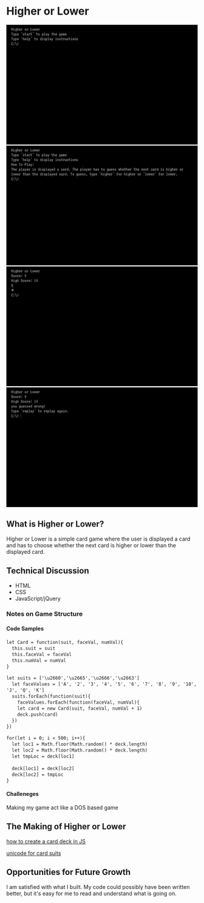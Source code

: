 # Higher or Lower

![start screen](startscreen.png)
![help screen](helptextdisplayed.png)
![game screen](gamescreen.png)
![end game screen](endgamescreen.png)

## What is Higher or Lower?

Higher or Lower is a simple card game where the user is displayed a card and has to choose whether the next card is higher or lower than the displayed card.

## Technical Discussion

* HTML
* CSS
* JavaScript/jQuery

### Notes on Game Structure

#### Code Samples
```
let Card = function(suit, faceVal, numVal){
  this.suit = suit
  this.faceVal = faceVal
  this.numVal = numVal
}
```
```
let suits = ['\u2660','\u2665','\u2666','\u2663']
  let faceValues = ['A', '2', '3', '4', '5', '6', '7', '8', '9', '10', 'J', 'Q', 'K']
  suits.forEach(function(suit){
    faceValues.forEach(function(faceVal, numVal){
    let card = new Card(suit, faceVal, numVal + 1)
    deck.push(card)
  })
})
```
```
for(let i = 0; i < 500; i++){
  let loc1 = Math.floor(Math.random() * deck.length)
  let loc2 = Math.floor(Math.random() * deck.length)
  let tmpLoc = deck[loc1]

  deck[loc1] = deck[loc2]
  deck[loc2] = tmpLoc
}
```
#### Challeneges
Making my game act like a DOS based game

## The Making of Higher or Lower
[how to create a card deck in JS](http://www.thatsoftwaredude.com/content/6196/coding-a-card-deck-in-javascript)

[unicode for card suits](https://en.wikipedia.org/wiki/Playing_cards_in_Unicode#Card_suits)

## Opportunities for Future Growth

I am satisfied with what I built. My code could possibly have been written better, but it's easy for me to read and understand what is going on.